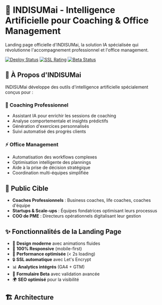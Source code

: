 # 🚀 INDISUMai - Intelligence Artificielle pour Coaching & Office Management

Landing page officielle d'INDISUMai, la solution IA spécialisée qui révolutionne l'accompagnement professionnel et l'office management.

[![Deploy Status](https://github.com/indisumai/landing/workflows/Deploy/badge.svg)](https://github.com/indisumai/landing/actions)
[![SSL Rating](https://img.shields.io/badge/SSL-A+-green)](https://www.ssllabs.com/ssltest/)
[![Beta Status](https://img.shields.io/badge/Status-Beta%20Access-orange)](https://indisumai.com)

## 🎯 À Propos d'INDISUMai

INDISUMai développe des outils d'intelligence artificielle spécialement conçus pour :

### 🧠 **Coaching Professionnel**
- Assistant IA pour enrichir les sessions de coaching
- Analyse comportementale et insights prédictifs
- Génération d'exercices personnalisés
- Suivi automatisé des progrès clients

### ⚡ **Office Management**
- Automatisation des workflows complexes
- Optimisation intelligente des plannings
- Aide à la prise de décision stratégique
- Coordination multi-équipes simplifiée

## 🎯 Public Cible

- **Coaches Professionnels** : Business coaches, life coaches, coaches d'équipe
- **Startups & Scale-ups** : Équipes fondatrices optimisant leurs processus
- **COO de PME** : Directeurs opérationnels digitalisant leur gestion

## ✨ Fonctionnalités de la Landing Page

- 🎨 **Design moderne** avec animations fluides
- 📱 **100% Responsive** (mobile-first)
- 🚀 **Performance optimisée** (< 2s loading)
- 🔒 **SSL automatique** avec Let's Encrypt
- 📊 **Analytics intégrés** (GA4 + GTM)
- 🎯 **Formulaire Beta** avec validation avancée
- 🌍 **SEO optimisé** pour la visibilité

## 🏗️ Architecture
